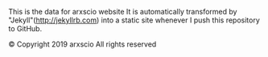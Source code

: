 This is the data for arxscio website
It is automatically transformed by "Jekyll"(http://jekyllrb.com) into a static site whenever I push this repository to GitHub.

© Copyright 2019 arxscio All rights reserved
